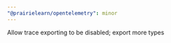 ```yaml
---
"@prairielearn/opentelemetry": minor
---
```


Allow trace exporting to be disabled; export more types
